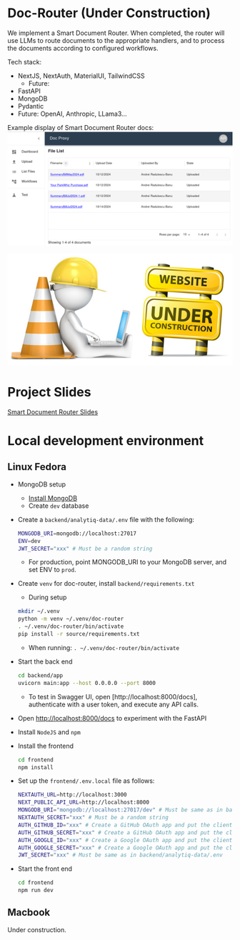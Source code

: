 # Doc-Router (Under Construction)

We implement a Smart Document Router. When completed, the router will use LLMs to route documents to the appropriate handlers, and to process the documents according to configured workflows.

Tech stack:
* NextJS, NextAuth, MaterialUI, TailwindCSS
  * Future:
* FastAPI
* MongoDB
* Pydantic
* Future: OpenAI, Anthropic, LLama3...

Example display of Smart Document Router docs:
![Smart Document Router](./assets/file_list.png)

![Under Construction](./assets/website_under_construction.jpg)

# Project Slides
[Smart Document Router Slides](https://docs.google.com/presentation/d/10NPy_kRrVfhWHY-No1GAEeNSAr0C-DCpZL2whSzZH9c/edit#slide=id.g302dd857fb2_0_30)

# Local development environment

## Linux Fedora
* MongoDB setup
  * [Install MongoDB](https://medium.com/@nkav2447/how-to-download-and-install-mongodb-on-fedora-40-2db148a7c2f0)
  * Create `dev` database
* Create a `backend/analytiq-data/.env` file with the following:
  ```bash
  MONGODB_URI=mongodb://localhost:27017
  ENV=dev
  JWT_SECRET="xxx" # Must be a random string
  ```
  * For production, point MONGODB_URI to your MongoDB server, and set ENV to `prod`.
* Create `venv` for doc-router, install `backend/requirements.txt`
  * During setup
  ```bash
  mkdir ~/.venv
  python -m venv ~/.venv/doc-router
  . ~/.venv/doc-router/bin/activate
  pip install -r source/requirements.txt
  ```
  * When running: `. ~/.venv/doc-router/bin/activate`

* Start the back end
  ```bash
  cd backend/app
  uvicorn main:app --host 0.0.0.0 --port 8000
  ```
  * To test in Swagger UI, open [http://localhost:8000/docs], authenticate with a user token, and execute any API calls.
* Open [http://localhost:8000/docs](http://localhost:8000/docs) to experiment with the FastAPI
* Install `NodeJS` and `npm`
* Install the frontend
  ```bash
  cd frontend
  npm install
  ```
* Set up the `frontend/.env.local` file as follows:
  ```bash
  NEXTAUTH_URL=http://localhost:3000
  NEXT_PUBLIC_API_URL=http://localhost:8000
  MONGODB_URI="mongodb://localhost:27017/dev" # Must be same as in backend/analytiq-data/.env, but with the database name attached
  NEXTAUTH_SECRET="xxx" # Must be a random string
  AUTH_GITHUB_ID="xxx" # Create a GitHub OAuth app and put the client ID here
  AUTH_GITHUB_SECRET="xxx" # Create a GitHub OAuth app and put the client secret here
  AUTH_GOOGLE_ID="xxx" # Create a Google OAuth app and put the client ID here
  AUTH_GOOGLE_SECRET="xxx" # Create a Google OAuth app and put the client secret here
  JWT_SECRET="xxx" # Must be same as in backend/analytiq-data/.env
  ```
* Start the front end
  ```bash
  cd frontend
  npm run dev
  ```

## Macbook
Under construction.
